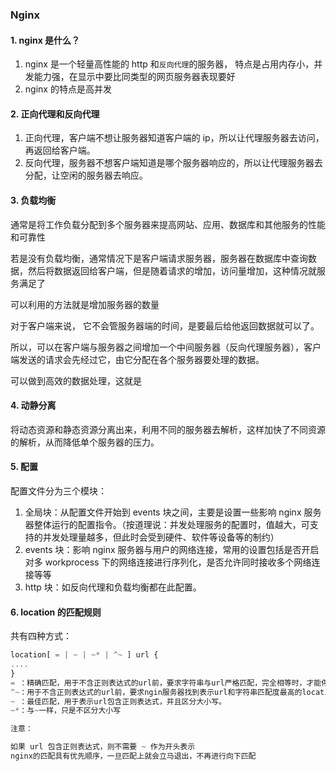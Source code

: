 ### Nginx

#### 1. nginx 是什么？

1. nginx 是一个轻量高性能的 http 和`反向代理`的服务器， 特点是占用内存小，并发能力强，在显示中要比同类型的网页服务器表现要好
2. nginx 的特点是高并发

#### 2. 正向代理和反向代理

1. 正向代理，客户端不想让服务器知道客户端的 ip，所以让代理服务器去访问，再返回给客户端。
2. 反向代理，服务器不想客户端知道是哪个服务器响应的，所以让代理服务器去分配，让空闲的服务器去响应。

#### 3. 负载均衡

通常是将工作负载分配到多个服务器来提高网站、应用、数据库和其他服务的性能和可靠性

若是没有负载均衡，通常情况下是客户端请求服务器，服务器在数据库中查询数据，然后将数据返回给客户端，但是随着请求的增加，访问量增加，这种情况就服务满足了

可以利用的方法就是增加服务器的数量

对于客户端来说， 它不会管服务器端的时间，是要最后给他返回数据就可以了。

所以，可以在客户端与服务器之间增加一个中间服务器（反向代理服务器），客户端发送的请求会先经过它，由它分配在各个服务器要处理的数据。

可以做到高效的数据处理，这就是

#### 4. 动静分离

将动态资源和静态资源分离出来，利用不同的服务器去解析，这样加快了不同资源的解析，从而降低单个服务器的压力。

#### 5. 配置

配置文件分为三个模块：

1. 全局块：从配置文件开始到 events 块之间，主要是设置一些影响 nginx 服务器整体运行的配置指令。（按道理说：并发处理服务的配置时，值越大，可支持的并发处理量越多，但此时会受到硬件、软件等设备等的制约）
2. events 块：影响 nginx 服务器与用户的网络连接，常用的设置包括是否开启对多 workprocess 下的网络连接进行序列化，是否允许同时接收多个网络连接等等
3. http 块：如反向代理和负载均衡都在此配置。

#### 6. location 的匹配规则

共有四种方式：

```js
location[ = | ~ | ~* | ^~ ] url {
....
}
= ：精确匹配，用于不含正则表达式的url前，要求字符串与url严格匹配，完全相等时，才能停止向下搜索并处理请求
^~：用于不含正则表达式的url前，要求ngin服务器找到表示url和字符串匹配度最高的location后，立即使用此location处理请求，而不再匹配
~ ：最佳匹配，用于表示url包含正则表达式，并且区分大小写。
~*：与~一样，只是不区分大小写

注意：

如果 url 包含正则表达式，则不需要 ~ 作为开头表示
nginx的匹配具有优先顺序，一旦匹配上就会立马退出，不再进行向下匹配
```
